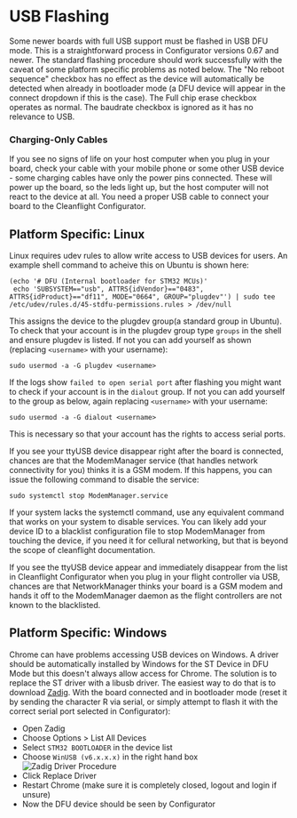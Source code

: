 # USB Flashing
Some newer boards with full USB support must be flashed in USB DFU mode. This is a straightforward process in Configurator versions 0.67 and newer. The standard flashing procedure should work successfully with the caveat of some platform specific problems as noted below. The "No reboot sequence" checkbox has no effect as the device will automatically be detected when already in bootloader mode (a DFU device will appear in the connect dropdown if this is the case). The Full chip erase checkbox operates as normal. The baudrate checkbox is ignored as it has no relevance to USB.

### Charging-Only Cables
If you see no signs of life on your host computer when you plug in your board, check your cable with your mobile phone or some other USB device - some charging cables have only the power pins connected. These will power up the board, so the leds light up, but the host computer will not react to the device at all. You need a proper USB cable to connect your board to the Cleanflight Configurator.

## Platform Specific: Linux
Linux requires udev rules to allow write access to USB devices for users. An example shell command to acheive this on Ubuntu is shown here:
```
(echo '# DFU (Internal bootloader for STM32 MCUs)'
 echo 'SUBSYSTEM=="usb", ATTRS{idVendor}=="0483", ATTRS{idProduct}=="df11", MODE="0664", GROUP="plugdev"') | sudo tee /etc/udev/rules.d/45-stdfu-permissions.rules > /dev/null
```

This assigns the device to the plugdev group(a standard group in Ubuntu). To check that your account is in the plugdev group type `groups` in the shell and ensure plugdev is listed. If not you can add yourself as shown (replacing `<username>` with your username):
```
sudo usermod -a -G plugdev <username>
```

If the logs show `failed to open serial port` after flashing you might want to check if your account is in the `dialout` group. If not you can add yourself to the group as below, again replacing `<username>` with your username:
```
sudo usermod -a -G dialout <username>
```
This is necessary so that your account has the rights to access serial ports. 

If you see your ttyUSB device disappear right after the board is connected, chances are that the ModemManager service (that handles network connectivity for you) thinks it is a GSM modem. If this happens, you can issue the following command to disable the service:
```
sudo systemctl stop ModemManager.service 
```

If your system lacks the systemctl command, use any equivalent command that works on your system to disable services. You can likely add your device ID to a blacklist configuration file to stop ModemManager from touching the device, if you need it for cellural networking, but that is beyond the scope of cleanflight documentation.

If you see the ttyUSB device appear and immediately disappear from the list in Cleanflight Configurator when you plug in your flight controller via USB, chances are that NetworkManager thinks your board is a GSM modem and hands it off to the ModemManager daemon as the flight controllers are not known to the blacklisted.


## Platform Specific: Windows
Chrome can have problems accessing USB devices on Windows. A driver should be automatically installed by Windows for the ST Device in DFU Mode but this doesn't always allow access for Chrome. The solution is to replace the ST driver with a libusb driver. The easiest way to do that is to download [Zadig](http://zadig.akeo.ie/). 
With the board connected and in bootloader mode (reset it by sending the character R via serial, or simply attempt to flash it with the correct serial port selected in Configurator): 
* Open Zadig
* Choose Options > List All Devices
* Select `STM32 BOOTLOADER` in the device list
* Choose `WinUSB (v6.x.x.x)` in the right hand box
![Zadig Driver Procedure](assets/images/zadig-dfu.png)
* Click Replace Driver
* Restart Chrome (make sure it is completely closed, logout and login if unsure)
* Now the DFU device should be seen by Configurator
